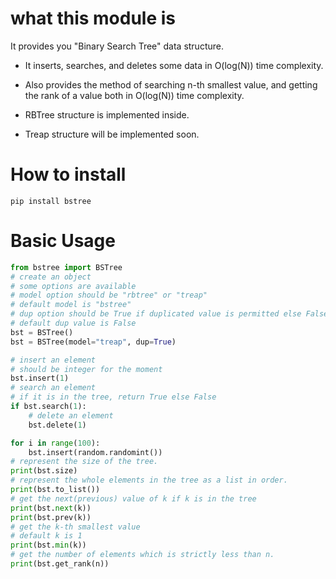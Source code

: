 # what this module is
It provides you "Binary Search Tree" data structure.

- It inserts, searches, and deletes some data in O(log(N)) time complexity.
- Also provides the method of searching n-th smallest value, and getting the rank of a value both in O(log(N)) time complexity.

- RBTree structure is implemented inside.
- Treap structure will be implemented soon.

# How to install
```shell
pip install bstree
```

# Basic Usage
```python
from bstree import BSTree
# create an object
# some options are available
# model option should be "rbtree" or "treap"
# default model is "bstree"
# dup option should be True if duplicated value is permitted else False
# default dup value is False
bst = BSTree()
bst = BSTree(model="treap", dup=True)

# insert an element
# should be integer for the moment
bst.insert(1)
# search an element
# if it is in the tree, return True else False
if bst.search(1):
    # delete an element
    bst.delete(1)

for i in range(100):
    bst.insert(random.randomint())
# represent the size of the tree.
print(bst.size)
# represent the whole elements in the tree as a list in order.
print(bst.to_list())
# get the next(previous) value of k if k is in the tree
print(bst.next(k))
print(bst.prev(k))
# get the k-th smallest value
# default k is 1
print(bst.min(k))
# get the number of elements which is strictly less than n.
print(bst.get_rank(n))
```
